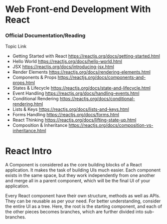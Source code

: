 # Web Front-end Development With React

### Official Documentation/Reading
Topic Link 
- Getting Started with React https://reactjs.org/docs/getting-started.html 
- Hello World https://reactjs.org/docs/hello-world.html 
- JSX https://reactjs.org/docs/introducing-jsx.html 
- Render Elements https://reactjs.org/docs/rendering-elements.html 
- Components & Props https://reactjs.org/docs/components-and-props.html 
- States & Lifecycle https://reactjs.org/docs/state-and-lifecycle.html 
- Event Handling https://reactjs.org/docs/handling-events.html 
- Conditional Rendering https://reactjs.org/docs/conditional-rendering.html 
- Lists & Keys https://reactjs.org/docs/lists-and-keys.html 
- Forms Handling https://reactjs.org/docs/forms.html 
- React Thinking https://reactjs.org/docs/lifting-state-up.html 
- Composition & Inheritance https://reactjs.org/docs/composition-vs-inheritance.html


# React Intro

A Component is considered as the core building blocks of a React application. It makes the task of building UIs much easier. Each component exists in the same space, but they work independently from one another and merge all in a parent component, which will be the final UI of your application.

Every React component have their own structure, methods as well as APIs. They can be reusable as per your need. For better understanding, consider the entire UI as a tree. Here, the root is the starting component, and each of the other pieces becomes branches, which are further divided into sub-branches.

